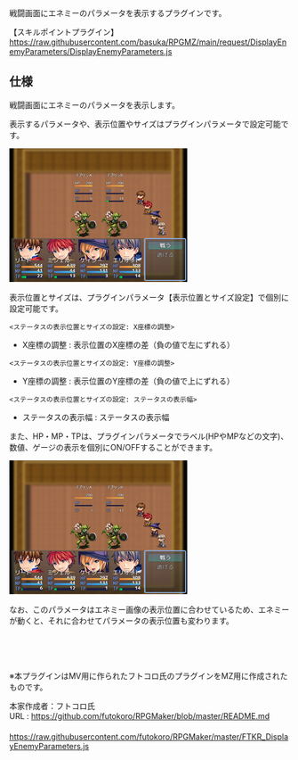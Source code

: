 戦闘画面にエネミーのパラメータを表示するプラグインです。

【スキルポイントプラグイン】</br>
https://raw.githubusercontent.com/basuka/RPGMZ/main/request/DisplayEnemyParameters/DisplayEnemyParameters.js

## 仕様
戦闘画面にエネミーのパラメータを表示します。

表示するパラメータや、表示位置やサイズはプラグインパラメータで設定可能です。

![Image1](/request/DisplayEnemyParameters/image/image1.png)

表示位置とサイズは、プラグインパラメータ【表示位置とサイズ設定】で個別に設定可能です。

`<ステータスの表示位置とサイズの設定: X座標の調整>`
* X座標の調整 : 表示位置のX座標の差（負の値で左にずれる）

`<ステータスの表示位置とサイズの設定: Y座標の調整>`
* Y座標の調整 : 表示位置のY座標の差（負の値で上にずれる）

`<ステータスの表示位置とサイズの設定: ステータスの表示幅>`
* ステータスの表示幅 : ステータスの表示幅

また、HP・MP・TPは、プラグインパラメータでラベル(HPやMPなどの文字)、数値、ゲージの表示を個別にON/OFFすることができます。

![Image2](/request/DisplayEnemyParameters/image/image2.png)

なお、このパラメータはエネミー画像の表示位置に合わせているため、エネミーが動くと、それに合わせてパラメータの表示位置も変わります。

</br>
</br>
</br>

※本プラグインはMV用に作られたフトコロ氏のプラグインをMZ用に作成されたものです。

本家作成者：フトコロ氏</br>
URL : https://github.com/futokoro/RPGMaker/blob/master/README.md</br>
&nbsp;&nbsp;　　https://raw.githubusercontent.com/futokoro/RPGMaker/master/FTKR_DisplayEnemyParameters.js
